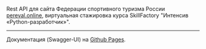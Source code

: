 Rest API для сайта Федерации спортивного туризма России [pereval.online](https://pereval.online), виртуальная стажировка курса SkillFactory "Интенсив «Python-разработчик»".

***

Документация (Swagger-UI) на [Github Pages](https://denis-tzdm.github.io/fstr_rest_api/).